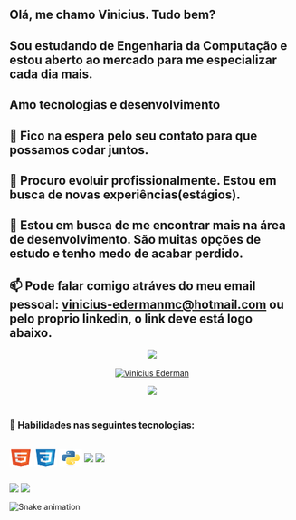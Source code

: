 ## Olá, me chamo Vinicius. Tudo bem?
## Sou estudando de Engenharia da Computação e estou aberto ao mercado para me especializar cada dia mais.
## Amo tecnologias e desenvolvimento

## 👯 Fico na espera pelo seu contato para que possamos codar juntos.

## 🤔 Procuro evoluir profissionalmente. Estou em busca de novas experiências(estágios).

## 💬 Estou em busca de me encontrar mais na área de desenvolvimento. São muitas opções de estudo e tenho medo de acabar perdido.

## 📫 Pode falar comigo atráves do meu email pessoal: vinicius-edermanmc@hotmail.com ou pelo proprio linkedin, o link deve está logo abaixo.

<div align="center">
  <a href="https://github.com/ViniciusEderman">
  <img height="180em" src="https://github-readme-stats.vercel.app/api/top-langs/?username=ViniciusEderman&layout=compact&langs_count=7&theme=react&hide_border=true"/>
    <br/>
    <p align="center">
    <a href="https://github.com/ViniciusEderman">
        <img title="🔥 Get streak stats for your profile at git.io/streak-stats" alt="Vinicius Ederman" src="https://github-readme-streak-stats.herokuapp.com/?user=ViniciusEderman&theme=react&hide_border=true"/>
    </a>
</p>
  
  <img height="180em" src="https://github-readme-stats.vercel.app/api?username=ViniciusEderman&show_icons=true&theme=react&include_all_commits=true&count_private=true&hide_border=true"/>
</div>


  <br/>
  
  ### 🥇 Habilidades nas seguintes tecnologias:
  <div style="display: inline_block"><br>
  <img align="center" alt="Rafa-HTML" height="30" width="40" src="https://raw.githubusercontent.com/devicons/devicon/master/icons/html5/html5-original.svg">
  <img align="center" alt="Rafa-CSS" height="30" width="40" src="https://raw.githubusercontent.com/devicons/devicon/master/icons/css3/css3-original.svg">
  <img align="center" alt="Rafa-Python" height="30" width="40" src="https://raw.githubusercontent.com/devicons/devicon/master/icons/python/python-original.svg">
  <img align="center"  width="35em" src="https://cdn.jsdelivr.net/gh/devicons/devicon/icons/java/java-original.svg">
  <img align="center"  width="35em" src="https://cdn.jsdelivr.net/gh/devicons/devicon/icons/mysql/mysql-original.svg">

  </div>
  
  ##
   
<div>
 <a href="https://www.instagram.com/vinicius.ederman/" target="_blank"><img src="https://img.shields.io/badge/-Instagram-%23E4405F?style=for-the-badge&logo=instagram&logoColor=white" target="_blank"></a>
 <a href="https://www.linkedin.com/in/vinicius-magalh%C3%A3es-8713351a4/" target="_blank"><img src="https://img.shields.io/badge/-LinkedIn-%230077B5?style=for-the-badge&logo=linkedin&logoColor=white" target="_blank"></a> 
 
 ![Snake animation](https://github.com/ViniciusEderman/ViniciusEderman/blob/output/github-contribution-grid-snake.svg)
 
</div>
   
